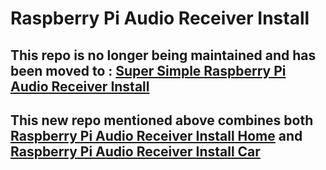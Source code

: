 # Raspberry Pi Audio Receiver Install

## This repo is no longer being maintained and has been moved to : [Super Simple Raspberry Pi Audio Receiver Install](https://github.com/BaReinhard/Raspberry-Pi-Audio-Receiver-Install)
## This new repo mentioned above combines both [Raspberry Pi Audio Receiver Install Home](https://github.com/BaReinhard/Raspberry-Pi-Audio-Receiver-Install) and [Raspberry Pi Audio Receiver Install Car](https://github.com/BaReinhard/Raspberry-Pi-Audio-Receiver-Install-Car-Install)
